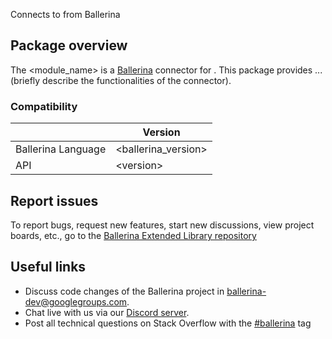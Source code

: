 Connects to <API Service Name> from Ballerina

## Package overview

The <module_name> is a [Ballerina](https://ballerina.io/) connector for <name>.
This package provides ... (briefly describe the functionalities of the connector).

### Compatibility

|                    | Version              |
|--------------------|----------------------|
| Ballerina Language | \<ballerina_version> |
| <name> API         | \<version\>          |

## Report issues
To report bugs, request new features, start new discussions, view project boards, etc., go to the [Ballerina Extended Library repository](https://github.com/ballerina-platform/ballerina-extended-library)

## Useful links
- Discuss code changes of the Ballerina project in [ballerina-dev@googlegroups.com](mailto:ballerina-dev@googlegroups.com).
- Chat live with us via our [Discord server](https://discord.gg/ballerinalang).
- Post all technical questions on Stack Overflow with the [#ballerina](https://stackoverflow.com/questions/tagged/ballerina) tag
